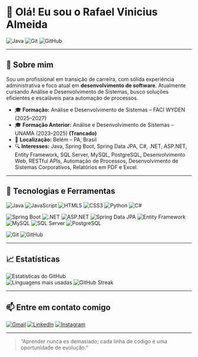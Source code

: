 <!DOCTYPE html>
<html lang="pt-BR">
<head>
  <meta charset="UTF-8" />
  <meta name="viewport" content="width=device-width, initial-scale=1.0"/>
  
</head>
<body>
  <h1>👋 Olá! Eu sou o Rafael Vinicius Almeida</h1>
  <p>
    <img src="https://img.shields.io/badge/-Java-007396?logo=java&logoColor=white&style=flat" alt="Java">
    <img src="https://img.shields.io/badge/-Git-F05032?logo=git&logoColor=white&style=flat" alt="Git">
    <img src="https://img.shields.io/badge/-GitHub-181717?logo=github&logoColor=white&style=flat" alt="GitHub">
  </p>
  <hr/>

  <h2>🌟 Sobre mim</h2>
  <p>Sou um profissional em transição de carreira, com sólida experiência administrativa e foco atual em <strong>desenvolvimento de software</strong>. Atualmente cursando Análise e Desenvolvimento de Sistemas, busco soluções eficientes e escaláveis para automação de processos.</p>
  <ul>
    <li>🎓 <strong>Formação:</strong> Análise e Desenvolvimento de Sistemas – FACI WYDEN (2025–2027)</li>
    <li>🎓 <strong>Formação Anterior:</strong> Análise e Desenvolvimento de Sistemas – UNAMA (2023–2025) <strong>(Trancado)</strong></li>
    <li>📍 <strong>Localização:</strong> Belém – PA, Brasil</li>
    <li>🔍 <strong>Interesses:</strong> Java, Spring Boot, Spring Data JPA, C#, .NET, ASP.NET, Entity Framework, SQL Server, MySQL, PostgreSQL, Desenvolvimento Web, RESTful APIs, Automação de Processos, Desenvolvimento de Sistemas Corporativos, Relatórios em PDF e Excel.</li>
  </ul>
  <hr/>

  
  <h2>🚀 Tecnologias e Ferramentas</h2>
<!-- Linguagens e Ferramentas -->
<p>
  <img src="https://img.shields.io/badge/-Java-007396?logo=java&logoColor=white&style=flat" alt="Java">
  <img src="https://img.shields.io/badge/-JavaScript-F7DF1E?logo=javascript&logoColor=black&style=flat" alt="JavaScript">
  <img src="https://img.shields.io/badge/-HTML5-E34F26?logo=html5&logoColor=white&style=flat" alt="HTML5">
  <img src="https://img.shields.io/badge/-CSS3-1572B6?logo=css3&logoColor=white&style=flat" alt="CSS3">
  <img src="https://img.shields.io/badge/-Python-3776AB?logo=python&logoColor=white&style=flat" alt="Python">
  <img src="https://img.shields.io/badge/-C%23-239120?logo=c-sharp&logoColor=white&style=flat" alt="C#">
</p>

<!-- Frameworks e Banco de Dados -->
<p>
  <img src="https://img.shields.io/badge/-Spring%20Boot-6DB33F?logo=spring-boot&logoColor=white&style=flat" alt="Spring Boot">
  <img src="https://img.shields.io/badge/-.NET-512BD4?logo=dotnet&logoColor=white&style=flat" alt=".NET">
  <img src="https://img.shields.io/badge/-ASP.NET-512BD4?logo=dotnet&logoColor=white&style=flat" alt="ASP.NET">
  <img src="https://img.shields.io/badge/-Spring%20Data%20JPA-6DB33F?logo=spring&logoColor=white&style=flat" alt="Spring Data JPA">
  <img src="https://img.shields.io/badge/-Entity%20Framework-68217A?style=flat&logoColor=white" alt="Entity Framework">
  <img src="https://img.shields.io/badge/-MySQL-4479A1?logo=mysql&logoColor=white&style=flat" alt="MySQL">
  <img src="https://img.shields.io/badge/-SQL%20Server-CC2927?logo=microsoftsqlserver&logoColor=white&style=flat" alt="SQL Server">
  <img src="https://img.shields.io/badge/-PostgreSQL-4169E1?logo=postgresql&logoColor=white&style=flat" alt="PostgreSQL">
</p>

<p>
  <!-- Versionamento -->
  <img src="https://img.shields.io/badge/-Git-F05032?logo=git&logoColor=white&style=flat" alt="Git">
  <img src="https://img.shields.io/badge/-GitHub-181717?logo=github&logoColor=white&style=flat" alt="GitHub">
</p>
<hr/>

  <h2>📈 Estatísticas</h2>
  <p>
    <img src="https://github-readme-stats.vercel.app/api?username=RafaelVn1808&show_icons=true&theme=radical&hide_border=true&count_private=true" alt="Estatísticas do GitHub"><br/>
    <img src="https://github-readme-stats.vercel.app/api/top-langs/?username=RafaelVn1808&layout=compact&theme=radical&langs_count=8&hide=css,html,javascript&count_private=true" alt="Linguagens mais usadas">
    <img src="https://github-readme-streak-stats.herokuapp.com?user=RafaelVn1808&theme=radical&hide_border=true" alt="GitHub Streak">
  </p>
  <hr/>

  <h2>📫 Entre em contato comigo</h2>
  <p>
    <a href="mailto:rafaelalmeida1808@gmail.com"><img src="https://img.shields.io/badge/-Gmail-%23333?style=for-the-badge&logo=gmail&logoColor=white" alt="Gmail"></a>
    <a href="https://www.linkedin.com/in/rafael-almeida-ba4a92314/" target="_blank"><img src="https://img.shields.io/badge/-LinkedIn-%230077B5?style=for-the-badge&logo=linkedin&logoColor=white" alt="LinkedIn"></a>
    <a href="https://www.instagram.com/rafaelvn1808/" target="_blank"><img src="https://img.shields.io/badge/-Instagram-%23E4405F?style=for-the-badge&logo=instagram&logoColor=white" alt="Instagram"></a>
  </p>
  <hr/>

  <blockquote>
    “Aprender nunca es demasiado; cada linha de código é uma oportunidade de evolução.”
  </blockquote>
</body>
</html>
